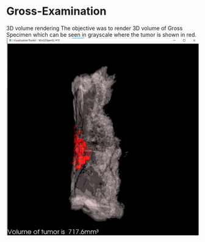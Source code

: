 # Gross-Examination
3D volume rendering
 The objective was to render 3D volume of Gross Specimen which can be seen in grayscale where the tumor is shown in red. 
 ![output](rendered.png)
